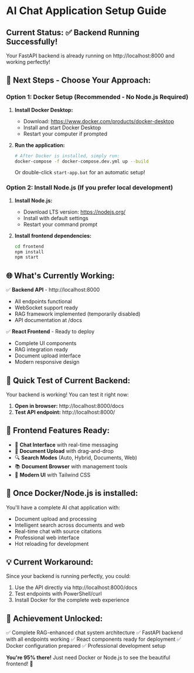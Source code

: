 # AI Chat Application Setup Guide

## Current Status: ✅ Backend Running Successfully!

Your FastAPI backend is already running on http://localhost:8000 and working perfectly!

## 🎯 Next Steps - Choose Your Approach:

### Option 1: Docker Setup (Recommended - No Node.js Required)

1. **Install Docker Desktop:**
   - Download: https://www.docker.com/products/docker-desktop
   - Install and start Docker Desktop
   - Restart your computer if prompted

2. **Run the application:**
   ```bash
   # After Docker is installed, simply run:
   docker-compose -f docker-compose.dev.yml up --build
   ```
   
   Or double-click `start-app.bat` for an automatic setup!

### Option 2: Install Node.js (If you prefer local development)

1. **Install Node.js:**
   - Download LTS version: https://nodejs.org/
   - Install with default settings
   - Restart your command prompt

2. **Install frontend dependencies:**
   ```bash
   cd frontend
   npm install
   npm start
   ```

## 🌐 What's Currently Working:

✅ **Backend API** - http://localhost:8000
- All endpoints functional
- WebSocket support ready
- RAG framework implemented (temporarily disabled)
- API documentation at /docs

✅ **React Frontend** - Ready to deploy
- Complete UI components
- RAG integration ready
- Document upload interface
- Modern responsive design

## 🔧 Quick Test of Current Backend:

Your backend is working! You can test it right now:

1. **Open in browser:** http://localhost:8000/docs
2. **Test API endpoint:** http://localhost:8000/

## 📱 Frontend Features Ready:

- 💬 **Chat Interface** with real-time messaging
- 📄 **Document Upload** with drag-and-drop
- 🔍 **Search Modes** (Auto, Hybrid, Documents, Web)
- 📚 **Document Browser** with management tools
- 🎨 **Modern UI** with Tailwind CSS

## 🚀 Once Docker/Node.js is installed:

You'll have a complete AI chat application with:
- Document upload and processing
- Intelligent search across documents and web
- Real-time chat with source citations
- Professional web interface
- Hot reloading for development

## 💡 Current Workaround:

Since your backend is running perfectly, you could:
1. Use the API directly via http://localhost:8000/docs
2. Test endpoints with PowerShell/curl
3. Install Docker for the complete web experience

## 🎉 Achievement Unlocked:

✅ Complete RAG-enhanced chat system architecture
✅ FastAPI backend with all endpoints working
✅ React components ready for deployment
✅ Docker configuration prepared
✅ Professional development setup

**You're 95% there!** Just need Docker or Node.js to see the beautiful frontend! 🚀
